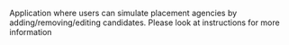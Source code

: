 Application where users can simulate placement agencies by adding/removing/editing candidates.
Please look at instructions for more information
